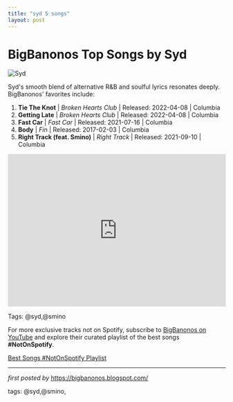 ```yaml
---
title: "syd 5 songs"
layout: post
---
```

<h1>BigBanonos Top Songs by Syd</h1>
<img src="https://www.billboard.com/wp-content/uploads/media/Syd-bb15-2018-feat-billboard-posl3cb-1500.jpg" alt="Syd"> <p>Syd's smooth blend of alternative R&B and soulful lyrics resonates deeply. BigBanonos' favorites include:</p> <ol> <li><strong>Tie The Knot</strong> | <em>Broken Hearts Club</em> | Released: 2022-04-08 | Columbia</li> <li><strong>Getting Late</strong> | <em>Broken Hearts Club</em> | Released: 2022-04-08 | Columbia</li> <li><strong>Fast Car</strong> | <em>Fast Car</em> | Released: 2021-07-16 | Columbia</li> <li><strong>Body</strong> | <em>Fin</em> | Released: 2017-02-03 | Columbia</li> <li><strong>Right Track (feat. Smino)</strong> | <em>Right Track</em> | Released: 2021-09-10 | Columbia</li>
</ol> <div> <iframe src="https://open.spotify.com/embed/playlist/44k9lnHH7ixlTdlu97IWxj?utm_source=generator" width="100%" height="352" frameborder="0" allow="autoplay; clipboard-write; encrypted-media; fullscreen; picture-in-picture" loading="lazy"></iframe>
</div>
<p>Tags: @syd,@smino</p>


<!--Subscribe and Playlist Links-->
<div>
    <p>For more exclusive tracks not on Spotify, subscribe to <a href="https://www.youtube.com/@BigBanonos" target="_blank">BigBanonos on YouTube</a> and explore their curated playlist of the best songs <strong>#NotOnSpotify</strong>.</p>
    <p><a href="https://www.youtube.com/playlist?list=PLtuNtuTatqI0kFahUCbtbfenC_ET5O_tr" target="_blank">Best Songs #NotOnSpotify Playlist<br /></a></p></div>

<hr />

<p><em>first posted by</em> <a href="https://bigbanonos.blogspot.com/" rel="noopener" target="_new">https://bigbanonos.blogspot.com/</a></p>

<p>tags: @syd,@smino,</p>
